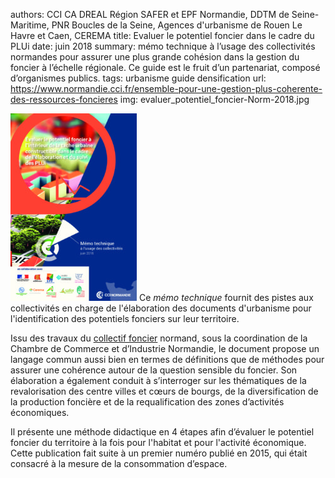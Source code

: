 authors: CCI CA DREAL Région SAFER et EPF Normandie, DDTM de Seine-Maritime, PNR Boucles de la Seine, Agences d'urbanisme de Rouen Le Havre et Caen, CEREMA
title: Evaluer le potentiel foncier dans le cadre du PLUi
date: juin 2018
summary: mémo technique à l’usage des collectivités normandes pour assurer une plus grande cohésion dans la gestion du foncier à l’échelle régionale. Ce guide est le fruit d’un partenariat, composé d’organismes publics.
tags: urbanisme guide densification
url: https://www.normandie.cci.fr/ensemble-pour-une-gestion-plus-coherente-des-ressources-foncieres
img: evaluer_potentiel_foncier-Norm-2018.jpg

![couverture >](evaluer_potentiel_foncier-Norm-2018.jpg) Ce _mémo technique_ fournit des pistes aux collectivités en charge de l'élaboration des documents d'urbanisme pour l'identification des potentiels fonciers sur leur territoire.

Issu des travaux du [collectif foncier](../../a_propos/partenaires.md) normand, sous la coordination de la Chambre de Commerce et d’Industrie Normandie, le document propose un langage commun aussi bien en termes de définitions que de méthodes pour assurer une cohérence autour de la question sensible du foncier. Son élaboration a également conduit à  s’interroger sur les thématiques de la revalorisation des centre villes et cœurs de bourgs, de la diversification de la production foncière et de la requalification des zones d’activités économiques.

Il présente une méthode didactique en 4 étapes afin d’évaluer le potentiel foncier du territoire à la fois pour l'habitat et pour l'activité économique. Cette publication fait suite à un premier numéro publié en 2015, qui était consacré à la mesure de la consommation d’espace.
